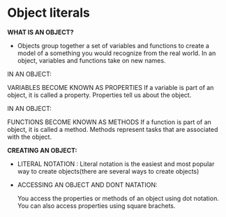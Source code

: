 # Object literals

**WHAT IS AN OBJECT?**

- Objects group together a set of variables and functions to create a model of a something you would recognize from the real world. In an object, variables and functions take on new names.

IN AN OBJECT:

VARIABLES BECOME KNOWN AS PROPERTIES
If a variable is part of an object, it is called a property. Properties tell us about the object.

IN AN OBJECT:

FUNCTIONS BECOME KNOWN AS METHODS
If a function is part of an object, it is called a method. Methods represent tasks that are associated with the object.

**CREATING AN OBJECT:**

- LITERAL NOTATION :
Literal notation is the easiest and most popular way to create objects(there are several ways to create objects)

- ACCESSING AN OBJECT AND DONT NATATION:

    You access the properties or methods of an object using dot notation. You can also access properties using square brachets.